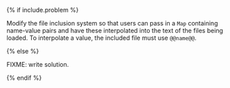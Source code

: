 {% if include.problem %}

Modify the file inclusion system so that users can pass in a `Map` containing name-value pairs
and have these interpolated into the text of the files being loaded.
To interpolate a value,
the included file must use `@@name@@`.

{% else %}

FIXME: write solution.

{% endif %}
